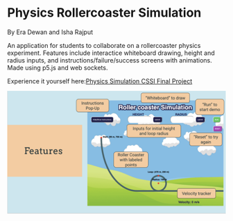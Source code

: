 # Physics Rollercoaster Simulation 
By Era Dewan and Isha Rajput 

An application for students to collaborate on a rollercoaster physics experiment. Features include interactice whiteboard drawing, height and radius inputs, and  instructions/failure/success screens with animations. Made using p5.js and web sockets. 

Experience it yourself here:[Physics Simulation CSSI Final Project](https://finalproject-rollercster.glitch.me)


![Image of App](https://github.com/eradewan/physicsSim/blob/master/physsim1.png)
